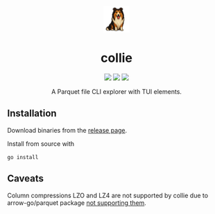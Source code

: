 <p align="center">
    <img height="60px" width="60px" src="media/logo.png"/>
    <h1 align="center">collie</h1>    
</p>

<p align="center">
    <a href="https://github.com/noppaz/collie/actions"><img src="https://badgen.net/github/checks/noppaz/collie" /></a>
    <a href="LICENSE.txt"><img src="https://badgen.net/github/license/noppaz/collie" /></a>
    <a href="https://github.com/noppaz/collie/releases"><img src="https://badgen.net/github/release/noppaz/collie/stable" /></a>
</p>

<p align="center">A Parquet file CLI explorer with TUI elements.</p>

## Installation

Download binaries from the [release page](https://github.com/noppaz/collie/releases).

Install from source with

```
go install
```

## Caveats

Column compressions LZO and LZ4 are not supported by collie due to arrow-go/parquet package [not supporting them](https://github.com/apache/arrow-go/blob/main/parquet/compress/compress.go#L55-L59).

